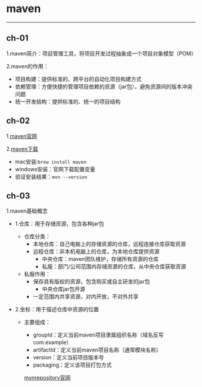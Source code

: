 # maven

------



## ch-01

1.maven简介：项目管理工具，将项目开发过程抽象成一个项目对象模型（POM）

2.maven的作用：

+ 项目构建：提供标准的、跨平台的自动化项目构建方式
+ 依赖管理：方便快捷的管理项目依赖的资源（jar包），避免资源间的版本冲突问题
+ 统一开发结构：提供标准的、统一的项目结构

## ch-02

1.[maven官网](http://maven.apache.org)

2.[maven下载](http://maven.apache.org/download.cgi)

+ mac安装:`brew install maven`
+ windows安装：官网下载配置变量
+ 验证安装结果：`mvn --version`

## ch-03

1.maven基础概念

+ 1.仓库：用于存储资源，包含各种jar包

  + 仓库分类：
    + 本地仓库：自己电脑上的存储资源的仓库，远程连接仓库获取资源
    + 远程仓库：非本机电脑上的仓库，为本地仓库提供资源
      + 中央仓库：maven团队维护，存储所有资源的仓库
      + 私服：部门/公司范围内存储资源的仓库，从中央仓库获取资源
  + 私服作用：
    + 保存具有版权的资源，包含购买或自主研发的jar包
      + 中央仓库jar包开源
    + 一定范围内共享资源，对内开放，不对外共享

+ 2.坐标：用于描述仓库中资源的位置

  + 主要组成：

    + groupId：定义当前maven项目隶属组织名称（域名反写com.example）
    + artifactId：定义当前maven项目名称（通常模块名称）
    + version：定义当前项目版本号
    + packaging：定义该项目打包方式

    [mvnrepository官网](https://mvnrepository.com)

    